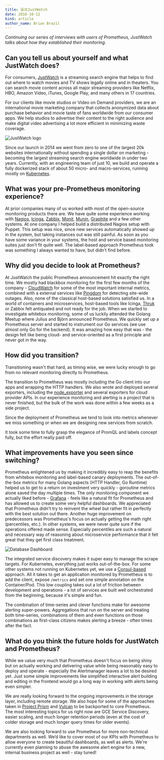 ```yaml
---
title: 采访JustWatch
date: 2016-10-12
kind: article
author_name: Brian Brazil
---
```


_Continuing our series of interviews with users of Prometheus, JustWatch talks
about how they established their monitoring._

## Can you tell us about yourself and what JustWatch does?

For consumers, [JustWatch](https://www.justwatch.com) is a streaming search
engine that helps to find out where to watch movies and TV shows legally online
and in theaters. You can search movie content across all major streaming
providers like Netflix, HBO, Amazon Video, iTunes, Google Play, and many others
in 17 countries.

For our clients like movie studios or Video on Demand providers, we are an
international movie marketing company that collects anonymized data about
purchase behavior and movie taste of fans worldwide from our consumer apps. We
help studios to advertise their content to the right audience and make digital
video advertising a lot more efficient in minimizing waste coverage.

![JustWatch logo](/assets/blog/2016-10-12/JW_logo_long_black.jpg)

Since our launch in 2014 we went from zero to one of the largest 20k websites
internationally without spending a single dollar on marketing - becoming the
largest streaming search engine worldwide in under two years. Currently, with
an engineering team of just 10, we build and operate a fully dockerized stack
of about 50 micro- and macro-services, running mostly on
[Kubernetes](https://kubernetes.io).

## What was your pre-Prometheus monitoring experience?

At prior companies many of us worked with most of the open-source monitoring
products there are. We have quite some experience working with
[Nagios](https://www.nagios.org/), [Icinga](https://www.icinga.org/),
[Zabbix](http://www.zabbix.com/),
[Monit](https://mmonit.com/monit/documentation/),
[Munin](http://munin-monitoring.org/), [Graphite](https://graphiteapp.org/) and
a few other systems. At one company I helped build a distributed Nagios setup
with Puppet. This setup was nice, since new services automatically showed up in
the system, but taking instances out was still painful. As soon as you have
some variance in your systems, the host and service based monitoring suites
just don’t fit quite well. The label-based approach Prometheus took was
something I always wanted to have, but didn’t find before.

## Why did you decide to look at Prometheus?

At JustWatch the public Prometheus announcement hit exactly the right time. We
mostly had blackbox monitoring for the first few months of the company -
[CloudWatch](https://aws.amazon.com/cloudwatch/) for some of the most important
internal metrics, combined with a external services like
[Pingdom](https://www.pingdom.com/) for detecting site-wide outages. Also, none
of the classical host-based solutions satisfied us. In a world of containers
and microservices, host-based tools like Icinga,
[Thruk](https://www.thruk.org/) or Zabbix felt antiquated and not ready for the
job. When we started to investigate whitebox monitoring, some of us luckily
attended the Golang Meetup where Julius and Björn announced Prometheus. We
quickly set up a Prometheus server and started to instrument our Go services
(we use almost only Go for the backend). It was amazing how easy that was - the
design felt like being cloud- and service-oriented as a first principle and
never got in the way.

## How did you transition?

Transitioning wasn't that hard, as timing wise, we were lucky enough to go from
no relevant monitoring directly to Prometheus.

The transition to Prometheus was mostly including the Go client into our apps
and wrapping the HTTP handlers. We also wrote and deployed several exporters,
including the [node_exporter](https://github.com/prometheus/node_exporter) and
several exporters for cloud provider APIs. In our experience monitoring and
alerting is a project that is never finished, but the bulk of the work was done
within a few weeks as a side project.

Since the deployment of Prometheus we tend to look into metrics whenever we
miss something or when we are designing new services from scratch.

It took some time to fully grasp the elegance of PromQL and labels concept
fully, but the effort really paid off.

## What improvements have you seen since switching?

Prometheus enlightened us by making it incredibly easy to reap the benefits
from whitebox monitoring and label-based canary deployments. The out-of-the-box
metrics for many Golang aspects (HTTP Handler, Go Runtime) helped us to get to
a return on investment very quickly - goroutine metrics alone saved the day
multiple times. The only monitoring component we actually liked before -
[Grafana](http://grafana.org/) - feels like a natural fit for Prometheus and
has allowed us to create some very helpful dashboards. We appreciated that
Prometheus didn't try to reinvent the wheel but rather fit in perfectly with
the best solution out there. Another huge improvement on predecessors was
Prometheus's focus on actually getting the math right (percentiles, etc.). In
other systems, we were never quite sure if the operations offered made sense.
Especially percentiles are such a natural and necessary way of reasoning about
microservice performance that it felt great that they get first class
treatment.

![Database Dashboard](/assets/blog/2016-10-12/prometheus-dashboard-db.jpg)

The integrated service discovery makes it super easy to manage the scrape
targets. For Kubernetes, everything just works out-of-the-box. For some other
systems not running on Kubernetes yet, we use a
[Consul-based](https://www.consul.io/) approach. All it takes to get an
application monitored by Prometheus is to add the client, expose `/metrics` and
set one simple annotation on the Container/Pod. This low coupling takes out a
lot of friction between development and operations - a lot of services are
built well orchestrated from the beginning, because it's simple and fun.

The combination of time-series and clever functions make for awesome alerting
super-powers. Aggregations that run on the server and treating both
time-series, combinations of them and even functions on those combinations as
first-class citizens makes alerting a breeze - often times after the fact.

## What do you think the future holds for JustWatch and Prometheus?

While we value very much that Prometheus doesn't focus on being shiny but on
actually working and delivering value while being reasonably easy to deploy and
operate - especially the Alertmanager leaves a lot to be desired yet. Just some
simple improvements like simplified interactive alert building and editing in
the frontend would go a long way in working with alerts being even simpler.

We are really looking forward to the ongoing improvements in the storage layer,
including remote storage. We also hope for some of the approaches taken in
[Project Prism](https://github.com/weaveworks/prism) and
[Vulcan](https://github.com/digitalocean/vulcan) to be backported to core
Prometheus. The most interesting topics for us right now are GCE Service
Discovery, easier scaling, and much longer retention periods (even at the cost
of colder storage and much longer query times for older events).

We are also looking forward to use Prometheus for more non-technical
departments as well. We’d like to cover most of our KPIs with Prometheus to
allow everyone to create beautiful dashboards, as well as alerts. We're
currently even planning to abuse the awesome alert engine for a new, internal
business project as well - stay tuned!
